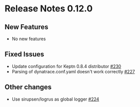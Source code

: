 # Release Notes 0.12.0

## New Features

- No new features

## Fixed Issues

- Update configuration for Keptn 0.8.4 distributor [#230](https://github.com/keptn-contrib/dynatrace-sli-service/issues/230)
- Parsing of dynatrace.conf.yaml doesn't work correctly [#227](https://github.com/keptn-contrib/dynatrace-sli-service/issues/227) 

## Other changes

- Use sirupsen/logrus as global logger [#224](https://github.com/keptn-contrib/dynatrace-sli-service/pull/224)